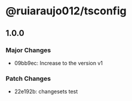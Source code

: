 # @ruiaraujo012/tsconfig

## 1.0.0

### Major Changes

- 09bb9ec: Increase to the version v1

### Patch Changes

- 22e192b: changesets test
